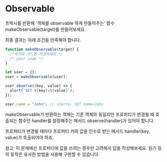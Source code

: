 
# Observable

프락시를 반환해 '객체를 observable 하게 만들어주는' 함수 makeObservable(target)를 만들어보세요.

최종 결과는 아래 조건을 만족해야 합니다.

```js run
function makeObservable(target) {
  /*여기에 코드를 작성하세요.*/
  /* your code */
}

let user = {};
user = makeObservable(user);

user.observe((key, value) => {
  alert(`SET ${key}=${value}`);
});

user.name = "John"; // alerts: SET name=John
```

 makeObservable가 반환하는 객체는 기존 객체와 동일지만 프로퍼티가 변경될 때 호출되는 함수인 handler를 설정해주는 메서드 observe(handler)가 있어야 합니다.

프로퍼티가 변경될 때마다 프로퍼티 키와 값을 인수로 받는 메서드 handler(key, value)가 호출되어야 하죠.

참고: 이 문제에선 프로퍼티에 값을 쓰려는 경우만 고려해서 답을 작성해보세요. 읽기 등의 동작은 유사한 방법을 사용해 구현할 수 있습니다.
